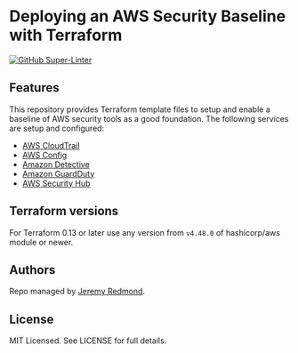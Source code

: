 # Deploying an AWS Security Baseline with Terraform

[![GitHub Super-Linter](https://github.com/jsredmond/aws-security-baseline/workflows/Lint%20Code%20Base/badge.svg)](https://github.com/marketplace/actions/super-linter)

## Features

This repository provides Terraform template files to setup and enable a baseline of AWS security tools as a good foundation. The following services are setup and configured:

* [AWS CloudTrail](https://aws.amazon.com/cloudtrail/)
* [AWS Config](https://aws.amazon.com/config/)
* [Amazon Detective](https://aws.amazon.com/detective/)
* [Amazon GuardDuty](https://aws.amazon.com/guardduty/)
* [AWS Security Hub](https://aws.amazon.com/security-hub/)

## Terraform versions

For Terraform 0.13 or later use any version from `v4.48.0` of hashicorp/aws module or newer.

## Authors

Repo managed by [Jeremy Redmond](https://github.com/jsredmond).

## License

MIT Licensed. See LICENSE for full details.